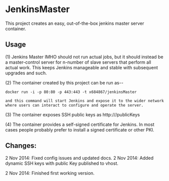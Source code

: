 JenkinsMaster
=============

This project creates an easy, out-of-the-box jenkins master server container.

Usage
-----
(1) Jenkins Master IMHO should not run actual jobs, but it should instead be a master-control server for n-number of slave servers that perform all actual work.  This keeps Jenkins manageable and stable with subsequent upgrades and such.

(2) The container created by this project can be run as--

    docker run -i -p 80:80 -p 443:443 -t x684867/jenkinsMaster

    and this command will start Jenkins and expose it to the wider network where users can interact to configure and operate the server.

(3) The container exposes SSH public keys as http://<ipaddr>/publicKeys

(4) The container provides a self-signed certificate for Jenkins.  In most
    cases people probably prefer to install a signed certificate or other PKI.

Changes:
--------
2 Nov 2014: Fixed config issues and updated docs.
2 Nov 2014: Added dynamic SSH keys with public Key published to vhost.

2 Nov 2014: Finished first working version.
